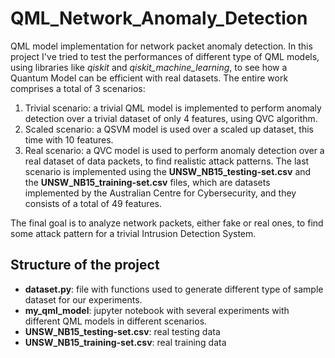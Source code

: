 # QML_Network_Anomaly_Detection
QML model implementation for network packet anomaly detection. In this project I've tried to test the performances of different type of QML models, using libraries like *qiskit* and *qiskit_machine_learning*, to see how a Quantum Model can be efficient with real datasets. The entire work comprises a total of 3 scenarios:
1. Trivial scenario: a trivial QML model is implemented to perform anomaly detection over a trivial dataset of only 4 features, using QVC algorithm.
2. Scaled scenario: a QSVM model is used over a scaled up dataset, this time with 10 features.
3. Real scenario: a QVC model is used to perform anomaly detection over a real dataset of data packets, to find realistic attack patterns.
The last scenario is implemented using the **UNSW_NB15_testing-set.csv** and the **UNSW_NB15_training-set.csv** files, which are datasets implemented by the Australian Centre for Cybersecurity, and they consists of a total of 49 features.

The final goal is to analyze network packets, either fake or real ones, to find some attack pattern for a trivial Intrusion Detection System.
## Structure of the project
- **dataset.py**: file with functions used to generate different type of sample dataset for our experiments.
- **my_qml_model**: jupyter notebook with several experiments with different QML models in different scenarios.
- **UNSW_NB15_testing-set.csv**: real testing data
- **UNSW_NB15_training-set.csv**: real training data
